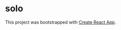 # solo

This project was bootstrapped with [Create React App](https://github.com/facebook/create-react-app).

